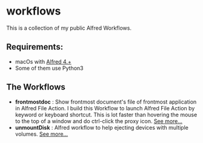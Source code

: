 # workflows
This is a collection of my public Alfred Workflows.

## Requirements: 
 - macOs with [Alfred 4.+](https://www.alfredapp.com)
 - Some of them use Python3

## The Workflows

 - **frontmostdoc** : Show frontmost document's file of frontmost application in Alfred File Action.
I build this Workflow to launch Alfred File Action by keyword or keyboard shortcut. This is lot faster than hovering the mouse to the top of a window and do ctrl-click the proxy icon. [See more…](frontmostdoc.md)
 - **unmountDisk** : Alfred workflow to help ejecting devices with multiple volumes. [See more…](unmountDisk.md)
